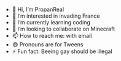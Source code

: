 - 👋 Hi, I’m PropanReal
- 👀 I’m interested in invading France
- 🌱 I’m currently learning coding
- 💞️ I’m looking to collaborate on Minecraft
- 📫 How to reach me: with email
- 😄 Pronouns are for Tweens
- ⚡ Fun fact: Beeing gay should be illegal 

<!---
PropanReal/PropanReal is a ✨ special ✨ repository because its `README.md` (this file) appears on your GitHub profile.
You can click the Preview link to take a look at your changes.
--->
